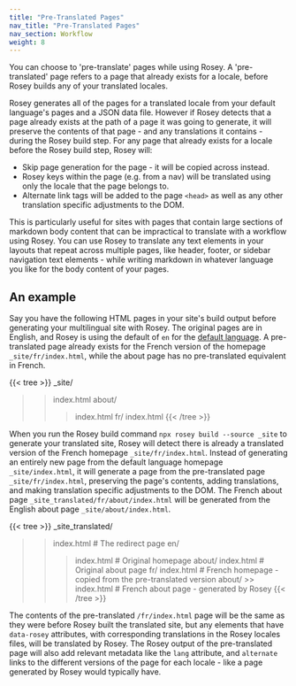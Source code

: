 ```yaml
---
title: "Pre-Translated Pages"
nav_title: "Pre-Translated Pages"
nav_section: Workflow
weight: 8
---
```


You can choose to 'pre-translate' pages while using Rosey. A 'pre-translated' page refers to a page that already exists for a locale, before Rosey builds any of your translated locales.

Rosey generates all of the pages for a translated locale from your default language's pages and a JSON data file. However if Rosey detects that a page already exists at the path of a page it was going to generate, it will preserve the contents of that page - and any translations it contains - during the Rosey build step. For any page that already exists for a locale before the Rosey build step, Rosey will:

- Skip page generation for the page - it will be copied across instead.
- Rosey keys within the page (e.g. from a nav) will be translated using only the locale that the page belongs to.
- Alternate link tags will be added to the page `<head>` as well as any other translation specific adjustments to the DOM.

This is particularly useful for sites with pages that contain large sections of markdown body content that can be impractical to translate with a workflow using Rosey. You can use Rosey to translate any text elements in your layouts that repeat across multiple pages, like header, footer, or sidebar navigation text elements - while writing markdown in whatever language you like for the body content of your pages.

## An example

Say you have the following HTML pages in your site's build output before generating your multilingual site with Rosey. The original pages are in English, and Rosey is using the default of `en` for the [default language](https://rosey.app/docs/build/#default-language). A pre-translated page already exists for the French version of the homepage `_site/fr/index.html`, while the about page has no pre-translated equivalent in French.

{{< tree >}}
_site/
>> index.html
>> about/
>  >> index.html
>> fr/
   >> index.html
{{< /tree >}}

When you run the Rosey build command `npx rosey build --source _site` to generate your translated site, Rosey will detect there is already a translated version of the French homepage `_site/fr/index.html`. Instead of generating an entirely new page from the default language homepage `_site/index.html`, it will generate a page from the pre-translated page `_site/fr/index.html`, preserving the page's contents, adding translations, and making translation specific adjustments to the DOM. The French about page `_site_translated/fr/about/index.html` will be generated from the English about page `_site/about/index.html`.

{{< tree >}}
_site_translated/
>> index.html # The redirect page
>> en/
>  >> index.html # Original homepage
>  >> about/
>    >> index.html # Original about page
>> fr/
   >> index.html # French homepage - copied from the pre-translated version
   >> about/
      >> index.html # French about page - generated by Rosey
{{< /tree >}}

The contents of the pre-translated `/fr/index.html` page will be the same as they were before Rosey built the translated site, but any elements that have `data-rosey` attributes, with corresponding translations in the Rosey locales files, will be translated by Rosey. The Rosey output of the pre-translated page will also add relevant metadata like the `lang` attribute, and `alternate` links to the different versions of the page for each locale - like a page generated by Rosey would typically have.
